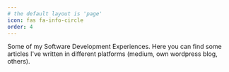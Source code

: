 ```yaml
---
# the default layout is 'page'
icon: fas fa-info-circle
order: 4
---
```


Some of my Software Development Experiences. Here you can find some articles I've written in different platforms (medium, own wordpress blog, others).
